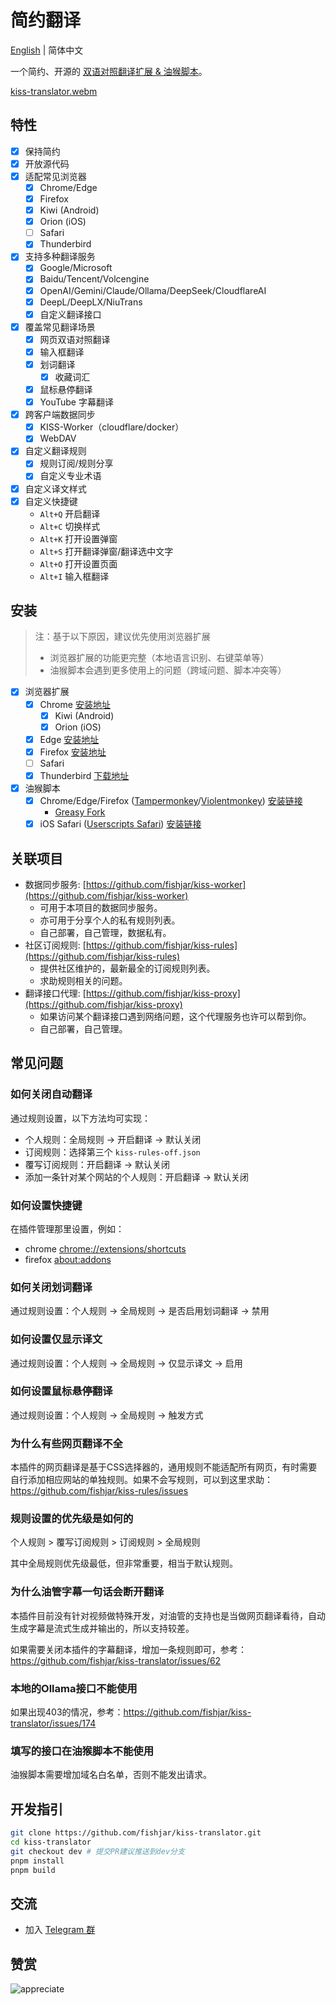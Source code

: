 # 简约翻译

[English](README.en.md) | 简体中文

一个简约、开源的 [双语对照翻译扩展 & 油猴脚本](https://github.com/fishjar/kiss-translator)。

[kiss-translator.webm](https://github.com/fishjar/kiss-translator/assets/1157624/f7ba8a5c-e4a8-4d5a-823a-5c5c67a0a47f)

## 特性

- [x] 保持简约
- [x] 开放源代码
- [x] 适配常见浏览器
  - [x] Chrome/Edge
  - [x] Firefox
  - [x] Kiwi (Android)
  - [x] Orion (iOS)
  - [ ] Safari
  - [x] Thunderbird
- [x] 支持多种翻译服务
  - [x] Google/Microsoft
  - [x] Baidu/Tencent/Volcengine
  - [x] OpenAI/Gemini/Claude/Ollama/DeepSeek/CloudflareAI
  - [x] DeepL/DeepLX/NiuTrans
  - [x] 自定义翻译接口
- [x] 覆盖常见翻译场景
  - [x] 网页双语对照翻译
  - [x] 输入框翻译
  - [x] 划词翻译
    - [x] 收藏词汇
  - [x] 鼠标悬停翻译
  - [x] YouTube 字幕翻译
- [x] 跨客户端数据同步
  - [x] KISS-Worker（cloudflare/docker）
  - [x] WebDAV
- [x] 自定义翻译规则
  - [x] 规则订阅/规则分享
  - [x] 自定义专业术语
- [x] 自定义译文样式
- [x] 自定义快捷键
  - `Alt+Q` 开启翻译
  - `Alt+C` 切换样式
  - `Alt+K` 打开设置弹窗
  - `Alt+S` 打开翻译弹窗/翻译选中文字
  - `Alt+O` 打开设置页面
  - `Alt+I` 输入框翻译

## 安装

> 注：基于以下原因，建议优先使用浏览器扩展
>
> - 浏览器扩展的功能更完整（本地语言识别、右键菜单等）
> - 油猴脚本会遇到更多使用上的问题（跨域问题、脚本冲突等）

- [x] 浏览器扩展
  - [x] Chrome [安装地址](https://chrome.google.com/webstore/detail/kiss-translator/bdiifdefkgmcblbcghdlonllpjhhjgof?hl=zh-CN)
    - [x] Kiwi (Android)
    - [x] Orion (iOS)
  - [x] Edge [安装地址](https://microsoftedge.microsoft.com/addons/detail/%E7%AE%80%E7%BA%A6%E7%BF%BB%E8%AF%91/jemckldkclkinpjighnoilpbldbdmmlh?hl=zh-CN)
  - [x] Firefox [安装地址](https://addons.mozilla.org/zh-CN/firefox/addon/kiss-translator/)
  - [ ] Safari
  - [x] Thunderbird [下载地址](https://github.com/fishjar/kiss-translator/releases)
- [x] 油猴脚本
  - [x] Chrome/Edge/Firefox ([Tampermonkey](https://www.tampermonkey.net/)/[Violentmonkey](https://violentmonkey.github.io/)) [安装链接](https://fishjar.github.io/kiss-translator/kiss-translator.user.js)
    - [Greasy Fork](https://greasyfork.org/zh-CN/scripts/472840-kiss-translator)
  - [x] iOS Safari ([Userscripts Safari](https://github.com/quoid/userscripts)) [安装链接](https://fishjar.github.io/kiss-translator/kiss-translator-ios-safari.user.js)

## 关联项目

- 数据同步服务: [https://github.com/fishjar/kiss-worker](https://github.com/fishjar/kiss-worker)
  - 可用于本项目的数据同步服务。
  - 亦可用于分享个人的私有规则列表。
  - 自己部署，自己管理，数据私有。
- 社区订阅规则: [https://github.com/fishjar/kiss-rules](https://github.com/fishjar/kiss-rules)
  - 提供社区维护的，最新最全的订阅规则列表。
  - 求助规则相关的问题。
- 翻译接口代理: [https://github.com/fishjar/kiss-proxy](https://github.com/fishjar/kiss-proxy)
  - 如果访问某个翻译接口遇到网络问题，这个代理服务也许可以帮到你。
  - 自己部署，自己管理。

## 常见问题

### 如何关闭自动翻译

通过规则设置，以下方法均可实现：

- 个人规则：全局规则 -> 开启翻译 -> 默认关闭
- 订阅规则：选择第三个 `kiss-rules-off.json`
- 覆写订阅规则：开启翻译 -> 默认关闭
- 添加一条针对某个网站的个人规则：开启翻译 -> 默认关闭

### 如何设置快捷键

在插件管理那里设置，例如： 

- chrome [chrome://extensions/shortcuts](chrome://extensions/shortcuts)
- firefox [about:addons](about:addons)

### 如何关闭划词翻译

通过规则设置：个人规则 -> 全局规则 -> 是否启用划词翻译 -> 禁用

### 如何设置仅显示译文

通过规则设置：个人规则 -> 全局规则 -> 仅显示译文 -> 启用

### 如何设置鼠标悬停翻译

通过规则设置：个人规则 -> 全局规则 -> 触发方式

### 为什么有些网页翻译不全

本插件的网页翻译是基于CSS选择器的，通用规则不能适配所有网页，有时需要自行添加相应网站的单独规则。如果不会写规则，可以到这里求助： https://github.com/fishjar/kiss-rules/issues

### 规则设置的优先级是如何的

个人规则 > 覆写订阅规则 > 订阅规则 > 全局规则

其中全局规则优先级最低，但非常重要，相当于默认规则。

### 为什么油管字幕一句话会断开翻译

本插件目前没有针对视频做特殊开发，对油管的支持也是当做网页翻译看待，自动生成字幕是流式生成并输出的，所以支持较差。

如果需要关闭本插件的字幕翻译，增加一条规则即可，参考：https://github.com/fishjar/kiss-translator/issues/62

### 本地的Ollama接口不能使用

如果出现403的情况，参考：https://github.com/fishjar/kiss-translator/issues/174

### 填写的接口在油猴脚本不能使用

油猴脚本需要增加域名白名单，否则不能发出请求。

## 开发指引

```sh
git clone https://github.com/fishjar/kiss-translator.git
cd kiss-translator
git checkout dev # 提交PR建议推送到dev分支
pnpm install
pnpm build
```

## 交流

- 加入 [Telegram 群](https://t.me/+RRCu_4oNwrM2NmFl)

## 赞赏

![appreciate](https://github.com/fishjar/kiss-translator/assets/1157624/ebaecabe-2934-4172-8085-af236f5ee399)
